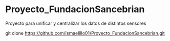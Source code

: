 # Proyecto_FundacionSancebrian
Proyecto para unificar y centralizar los datos de distintos sensores



git clone https://github.com/ismaelillo01/Proyecto_FundacionSancebrian.git

